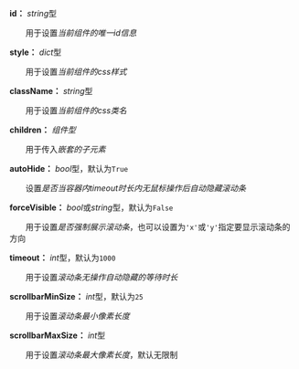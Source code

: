 **id：** *string*型

　　用于设置*当前组件的唯一id信息*

**style：** *dict*型

　　用于设置*当前组件的css样式*

**className：** *string*型

　　用于设置*当前组件的css类名*

**children：** *组件型*

　　用于传入*嵌套的子元素*

**autoHide：** *bool*型，默认为`True`

　　设置*是否当容器内timeout时长内无鼠标操作后自动隐藏滚动条*

**forceVisible：** *bool*或*string*型，默认为`False`

　　用于设置*是否强制展示滚动条*，也可以设置为`'x'`或`'y'`指定要显示滚动条的方向

**timeout：** *int*型，默认为`1000`

　　用于设置*滚动条无操作自动隐藏的等待时长*

**scrollbarMinSize：** *int*型，默认为`25`

　　用于设置*滚动条最小像素长度*

**scrollbarMaxSize：** *int*型

　　用于设置*滚动条最大像素长度*，默认无限制

　　